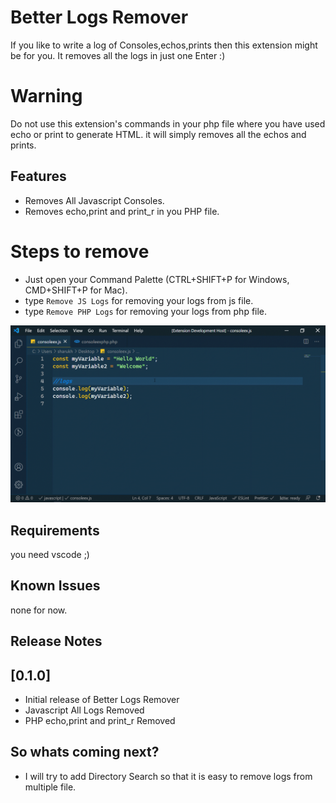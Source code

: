 # Better Logs Remover

If you like to write a log of Consoles,echos,prints then this extension might be for you.
It removes all the logs in just one Enter :)

# Warning

Do not use this extension's commands in your php file where you have used echo or print
to generate HTML. it will simply removes all the echos and prints.

## Features

- Removes All Javascript Consoles.
- Removes echo,print and print_r in you PHP file.

# Steps to remove

- Just open your Command Palette (CTRL+SHIFT+P for Windows, CMD+SHIFT+P for Mac).
- type `Remove JS Logs` for removing your logs from js file.
- type `Remove PHP Logs` for removing your logs from php file.

![image remove-js-logs-gif](images/remove-js-logs.gif)

## Requirements

you need vscode ;)

## Known Issues

none for now.

## Release Notes

## [0.1.0]

- Initial release of Better Logs Remover
- Javascript All Logs Removed
- PHP echo,print and print_r Removed

## So whats coming next?

- I will try to add Directory Search so that it is easy to remove logs from multiple file.
